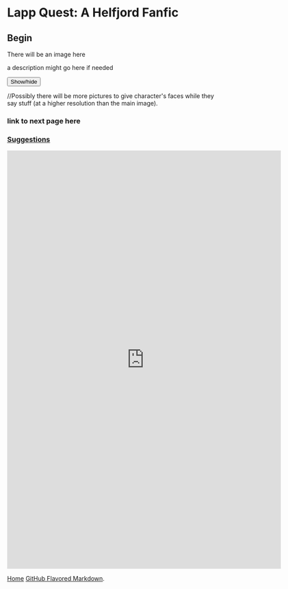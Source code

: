 # Lapp Quest: A Helfjord Fanfic

## Begin

There will be an image here  

<p>a description might go here if needed</p>
<div id="spoiler" style="display:none"> 
<p>Lapp:    I like apples</p>
<p>Erdan:   Shut up also i am racist</p>
<p>Miri:    *does stab*</p>
<p>Morne:   Bless you!</p>
<p>Veit:    Am lost</p>
<p>Orlando: Am straight</p>
<p><a href="https://tvtropes.org/pmwiki/pmwiki.php/Main/Flanderization">Flanderise her? I barely know 'er</a></p>

</div> 
<button title="Dialogue" type="button" onclick="if(document.getElementById('spoiler') .style.display=='none') {document.getElementById('spoiler') .style.display=''}else{document.getElementById('spoiler') .style.display='none'}">Show/hide</button>  
<p>//Possibly there will be more pictures to give character's faces while they say stuff (at a higher resolution than the main image).</p>

### link to next page here

### [Suggestions](https://docs.google.com/forms/d/1gA93L5m_3p3brvnw16jQMmJhGm_uoIiFuLvl1sOPMnQ/)

<iframe src="https://docs.google.com/forms/d/e/1FAIpQLScAI6Z2fBI-bIHM_B6ExIrEBIcXNfEMy3MoeeV7S7VWruH5KA/viewform?embedded=true" width="640" height="976" frameborder="0" marginheight="0" marginwidth="0">Loading...</iframe>

[Home](https://michael-barcham.github.io/Helfjord/)
[GitHub Flavored Markdown](https://guides.github.com/features/mastering-markdown/).

